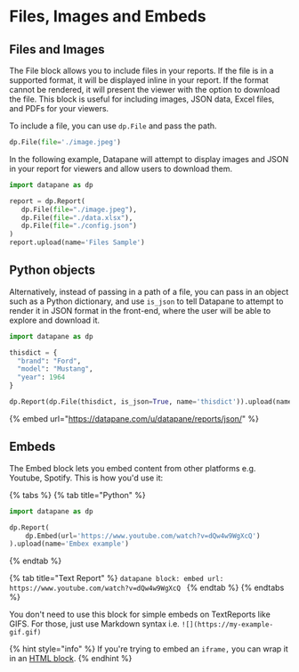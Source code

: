 # Files, Images and Embeds

## Files and Images

The File block allows you to include files in your reports. If the file is in a supported format, it will be displayed inline in your report. If the format cannot be rendered, it will present the viewer with the option to download the file. This block is useful for including images, JSON data, Excel files, and PDFs for your viewers.

To include a file, you can use `dp.File` and pass the path.

```python
dp.File(file='./image.jpeg')
```

In the following example, Datapane will attempt to display images and JSON in your report for viewers and allow users to download them.

```python
import datapane as dp

report = dp.Report(
   dp.File(file="./image.jpeg"),
   dp.File(file="./data.xlsx"),
   dp.File(file="./config.json")
)
report.upload(name='Files Sample')
```

## Python objects

Alternatively, instead of passing in a path of a file, you can pass in an object such as a Python dictionary, and use `is_json` to tell Datapane to attempt to render it in JSON format in the front-end, where the user will be able to explore and download it.

```python
import datapane as dp

thisdict = {
  "brand": "Ford",
  "model": "Mustang",
  "year": 1964
}

dp.Report(dp.File(thisdict, is_json=True, name='thisdict')).upload(name='json')
```

{% embed url="https://datapane.com/u/datapane/reports/json/" %}

## Embeds

The Embed block lets you embed content from other platforms e.g. Youtube, Spotify. This is how you'd use it: 

{% tabs %}
{% tab title="Python" %}
```python
import datapane as dp

dp.Report(
    dp.Embed(url='https://www.youtube.com/watch?v=dQw4w9WgXcQ')
).upload(name='Embex example')
```
{% endtab %}

{% tab title="Text Report" %}
    ```datapane
    block: embed
    url: https://www.youtube.com/watch?v=dQw4w9WgXcQ
    ```
{% endtab %}
{% endtabs %}

You don't need to use this block for simple embeds on TextReports like GIFS. For those, just use Markdown syntax i.e. `![](https://my-example-gif.gif)`

{% hint style="info" %}
If you're trying to embed an `iframe,` you can wrap it in an [HTML block](text-code-and-html.md#html). 
{% endhint %}

